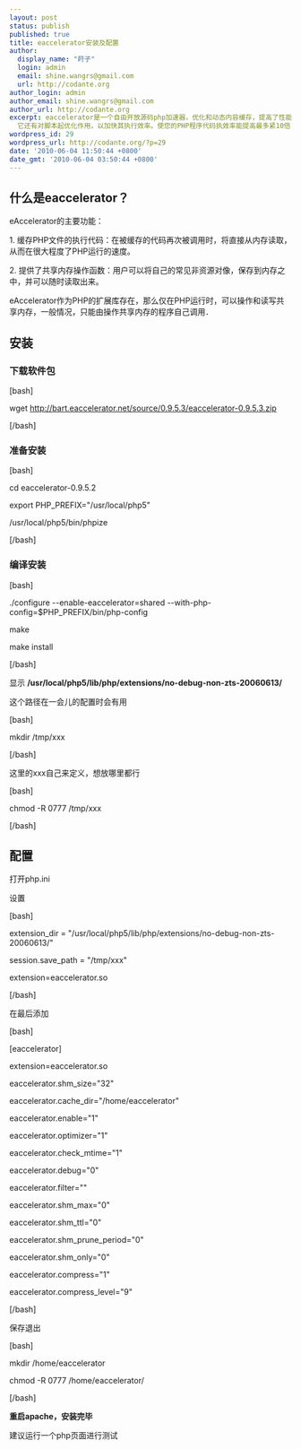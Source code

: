 ```yaml
---
layout: post
status: publish
published: true
title: eaccelerator安装及配置
author:
  display_name: "莳子"
  login: admin
  email: shine.wangrs@gmail.com
  url: http://codante.org
author_login: admin
author_email: shine.wangrs@gmail.com
author_url: http://codante.org
excerpt: eaccelerator是一个自由开放源码php加速器，优化和动态内容缓存，提高了性能php脚本的缓存性能，使得PHP脚本在编译的状态下，对服务器的开销几乎完全消除。
  它还有对脚本起优化作用，以加快其执行效率。使您的PHP程序代码执效率能提高最多紧10倍！
wordpress_id: 29
wordpress_url: http://codante.org/?p=29
date: '2010-06-04 11:50:44 +0800'
date_gmt: '2010-06-04 03:50:44 +0800'
---
```



## 什么是eaccelerator？

eAccelerator的主要功能：  

1\. 缓存PHP文件的执行代码：在被缓存的代码再次被调用时，将直接从内存读取，从而在很大程度了PHP运行的速度。  

2\. 提供了共享内存操作函数：用户可以将自己的常见非资源对像，保存到内存之中，并可以随时读取出来。

eAccelerator作为PHP的扩展库存在，那么仅在PHP运行时，可以操作和读写共享内存，一般情况，只能由操作共享内存的程序自己调用．

## 安装

### 下载软件包

[bash]  

wget http://bart.eaccelerator.net/source/0.9.5.3/eaccelerator-0.9.5.3.zip  

[/bash]

### 准备安装

[bash]  

cd eaccelerator-0.9.5.2  

export PHP_PREFIX="/usr/local/php5"  

/usr/local/php5/bin/phpize  

[/bash]

### 编译安装

[bash]  

./configure --enable-eaccelerator=shared --with-php-config=$PHP_PREFIX/bin/php-config  

make  

make install  

[/bash]  

显示 **/usr/local/php5/lib/php/extensions/no-debug-non-zts-20060613/**  

这个路径在一会儿的配置时会有用  

[bash]  

mkdir /tmp/xxx  

[/bash]  

这里的xxx自己来定义，想放哪里都行  

[bash]  

chmod -R 0777 /tmp/xxx  

[/bash]

## 配置

打开php.ini

设置  

[bash]  

extension_dir = "/usr/local/php5/lib/php/extensions/no-debug-non-zts-20060613/"  

session.save_path = "/tmp/xxx"  

extension=eaccelerator.so  

[/bash]  

在最后添加  

[bash]  

[eaccelerator]  

extension=eaccelerator.so  

eaccelerator.shm_size="32"  

eaccelerator.cache_dir="/home/eaccelerator"  

eaccelerator.enable="1"  

eaccelerator.optimizer="1"  

eaccelerator.check_mtime="1"  

eaccelerator.debug="0"  

eaccelerator.filter=""  

eaccelerator.shm_max="0"  

eaccelerator.shm_ttl="0"  

eaccelerator.shm_prune_period="0"  

eaccelerator.shm_only="0"  

eaccelerator.compress="1"  

eaccelerator.compress_level="9"  

[/bash]  

保存退出

[bash]  

mkdir /home/eaccelerator  

chmod -R 0777 /home/eaccelerator/  

[/bash]

**重启apache，安装完毕**

建议运行一个php页面进行测试
